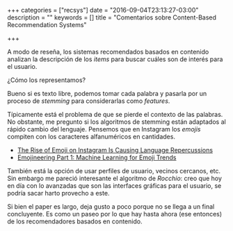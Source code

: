 +++
categories = ["recsys"]
date = "2016-09-04T23:13:27-03:00"
description = ""
keywords = []
title = "Comentarios sobre Content-Based Recommendation Systems"

+++

A modo de reseña, los sistemas recomendados basados en contenido analizan la descripción de los _items_ para buscar cuáles son de interés para el usuario.

¿Cómo los representamos?

Bueno si es texto libre, podemos tomar cada palabra y pasarla por un proceso de _stemming_ para considerarlas como _features_.

Típicamente está el problema de que se pierde el contexto de las palabras. No obstante, me pregunto si los algoritmos de stemming están adaptados al rápido cambio del lenguaje. Pensemos que en Instagram los _emojis_ compiten con los caracteres alfanuméricos en cantidades.

* [The Rise of Emoji on Instagram Is Causing Language Repercussions](http://bits.blogs.nytimes.com/2015/05/01/the-rise-of-emoji-on-instagram-is-causing-language-repercussions/?_r=0)
* [Emojineering Part 1: Machine Learning for Emoji Trends](http://instagram-engineering.tumblr.com/post/117889701472/emojineering-part-1-machine-learning-for-emoji)

También está la opción de usar perfiles de usuario, vecinos cercanos, etc. Sin embargo me pareció interesante el algoritmo de _Rocchio_: creo que hoy en día con lo avanzadas que son las interfaces gráficas para el usuario, se podría sacar harto provecho a este.

Si bien el paper es largo, deja gusto a poco porque no se llega a un final concluyente. Es como un paseo por lo que hay hasta ahora (ese entonces) de los recomendadores basados en contenido.
